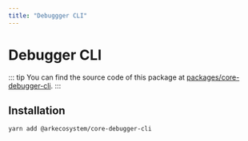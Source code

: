 ```yaml
---
title: "Debuggger CLI"
---
```


# Debugger CLI

::: tip
You can find the source code of this package at [packages/core-debugger-cli](https://github.com/ArkEcosystem/core/tree/master/packages/core-debugger-cli).
:::

## Installation

```bash
yarn add @arkecosystem/core-debugger-cli
```

